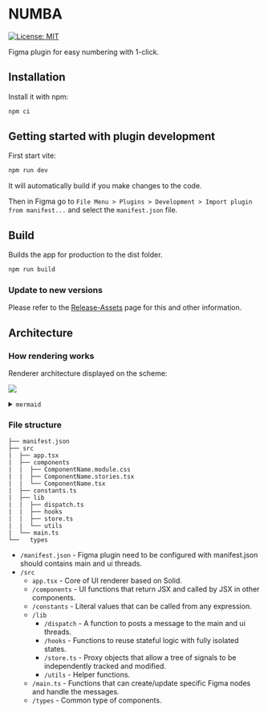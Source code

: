 # NUMBA

[![License: MIT](https://img.shields.io/badge/License-MIT-green.svg)](https://opensource.org/licenses/MIT)

Figma plugin for easy numbering with 1-click.

## Installation

Install it with npm:

```sh
npm ci
```

## Getting started with plugin development

First start vite:

```sh
npm run dev
```

It will automatically build if you make changes to the code.

Then in Figma go to `File Menu > Plugins > Development > Import plugin from manifest...` and select the `manifest.json` file.

## Build

Builds the app for production to the dist folder.

```sh
npm run build
```

### Update to new versions

Please refer to the [Release-Assets](/wiki/How-to-Develop#Release-Assets) page for this and other information.

## Architecture

### How rendering works

Renderer architecture displayed on the scheme:

![](https://mermaid.ink/svg/pako:eNptUbtuwzAM_BWBczrE3jx0cVG4QL3U6GR5YC3GNhpJhh5DEeffSykN2qARQOB04pHi8QSjVQQVTA7XWby-SSONjx-X6_MyaZRGiLbXuJhBGjIqZbTigc-myXucaBNd3wXraLhRv78kadM31n76gRWPm1r8imGcWZHeriFEve9rq1fLDcLwQxX_qfKGyuS1Rr1PHUSTcfEHl784RZc_4ngQchur7nDFHa7MswvYgSbHZij27JRrQphJk4SKoaIDxmOQIM2ZUzEG232ZEargIu0grgoDPS3IBmmoDnj0zJJa2Lz2soe8jvM3eEyC6w)

<details>
<summary><code>mermaid</code></summary>

```
graph LR

subgraph Figma
  M[main]
end

M ----|message| S[Store]

subgraph UI
  H[Hooks] -->|dispatch| S

  C1[Component] --> H
  C2[Component] --> H
  C3[Component] --> H

  S -->|render| C1
  S -->|render| C2
  S -->|render| C3
end
```

</details>

### File structure

```
├── manifest.json
├── src
|  ├── app.tsx
|  ├── components
|  |  ├── ComponentName.module.css
|  |  ├── ComponentName.stories.tsx
|  |  └── ComponentName.tsx
|  ├── constants.ts
|  ├── lib
|  |  ├── dispatch.ts
|  |  ├── hooks
|  |  ├── store.ts
|  |  └── utils
|  └── main.ts
└──   types
```

- `/manifest.json` - Figma plugin need to be configured with manifest.json should contains main and ui threads.
- `/src`
  - `app.tsx` - Core of UI renderer based on Solid.
  - `/components` - UI functions that return JSX and called by JSX in other components.
  - `/constants` - Literal values that can be called from any expression.
  - `/lib`
    - `/dispatch` - A function to posts a message to the main and ui threads.
    - `/hooks` - Functions to reuse stateful logic with fully isolated states.
    - `/store.ts` - Proxy objects that allow a tree of signals to be independently tracked and modified.
    - `/utils` - Helper functions.
  - `/main.ts` - Functions that can create/update specific Figma nodes and handle the messages.
  - `/types` - Common type of components.

